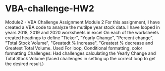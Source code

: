 # VBA-challenge-HW2
Module2 - VBA Challenge
Assignment Module 2
For this assignment, I have created a VBA code to analyze the mutilpe year stock data.
I have looped in years 2018, 2019 and 2020 worksheets in excel
On each of the worksheets created headings to define "Ticker", "Yearly Change", "Percent change", "Total Stock Volume", "Greatedt % Increase", "Greatest % decrease and Greatest Total Volume.
Used For loop, Conditional formatting, color formatting
Challenges:
Had challenges calculating the Yearly Change and Total Stock Volume (faced challenges in setting up the correct loop to get the desired result.)
